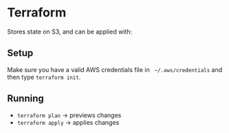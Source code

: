 # Terraform

Stores state on S3, and can be applied with:

## Setup

Make sure you have a valid AWS credentials file in ` ~/.aws/credentials` and then type `terraform init`.

## Running

* `terraform plan` -> previews changes
* `terraform apply` -> applies changes

